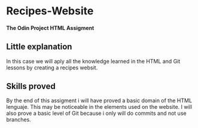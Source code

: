 # Recipes-Website
#### The Odin Project HTML Assigment

## Little explanation
In this case we will aply all the knowledge learned in the HTML and Git lessons by creating a recipes websit.

## Skills proved 
By the end of this assigment i will have proved a basic domain of the HTML lenguaje. This may be noticeable in the elements used on the website. I will also prove a basic level of Git because i only will do commits and not use branches. 
